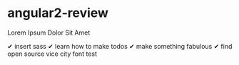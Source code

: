 # angular2-review
Lorem Ipsum Dolor Sit Amet

✔ insert sass
✔ learn how to make todos
✔ make something fabulous
✔ find open source vice city font
test

